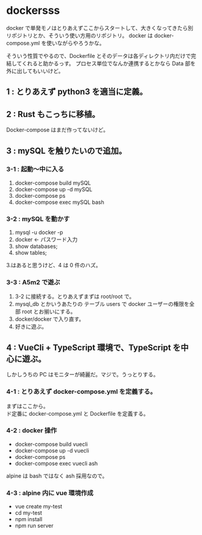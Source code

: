 # dockersss

docker で単発モノはとりあえずここからスタートして、大きくなってきたら別リポジトリとか、そういう使い方用のリポジトリ。
docker は docker-compose.yml を使いながらやろうかな。

そういう性質でやるので、Dockerfile とそのデータは各ディレクトリ内だけで完結してくれると助かるっす。
プロセス単位でなんか連携するとかなら Data 部を外に出してもいいけど。

## 1 : とりあえず python3 を適当に定義。

## 2 : Rust もこっちに移植。

Docker-compose はまだ作ってないけど。

## 3 : mySQL を触りたいので追加。

### 3-1 : 起動～中に入る

1. docker-compose build mySQL
2. docker-compose up -d mySQL
3. docker-compose ps
4. docker-compose exec mySQL bash

### 3-2 : mySQL を動かす

1. mysql -u docker -p
2. docker ← パスワード入力
3. show databases;
4. show tables;

3.はあると思うけど、4 は 0 件のハズ。

### 3-3 : A5m2 で遊ぶ

1. 3-2 に接続する。とりあえずまずは root/root で。
2. mysql_db とかいうあたりの テーブル users で docker ユーザーの権限を全部 root とお揃いにする。
3. docker/docker で入り直す。
4. 好きに遊ぶ。

## 4 : VueCli + TypeScript 環境で、TypeScript を中心に遊ぶ。

しかしうちの PC はモニターが綺麗だ。マジで。うっとりする。

### 4-1 : とりあえず docker-compose.yml を定義する。

まずはここから。  
ド定番に docker-compose.yml と Dockerfile を定義する。

### 4-2 : docker 操作

- docker-compose build vuecli
- docker-compose up -d vuecli
- docker-compose ps
- docker-compose exec vuecli ash

alpine は bash ではなく ash 採用なので。

### 4-3 : alpine 内に vue 環境作成

- vue create my-test
- cd my-test
- npm install
- npm run server
